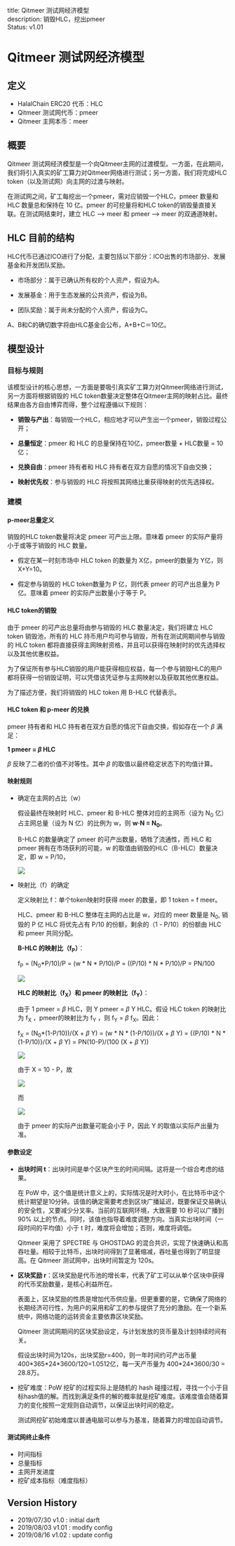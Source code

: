 title: Qitmeer 测试网经济模型   
description: 销毁HLC，挖出pmeer     
Status: v1.01

# Qitmeer 测试网经济模型   

## 定义

- HalalChain ERC20 代币：HLC
- Qitmeer 测试网代币：pmeer
- Qitmeer 主网本币：meer 

## 概要

Qitmeer 测试网经济模型是一个向Qitmeer主网的过渡模型。一方面，在此期间，我们将引入真实的矿工算力对Qitmeer网络进行测试；另一方面，我们将完成HLC token（以及测试网）向主网的过渡与映射。

在测试网之间，矿工每挖出一个pmeer，需对应销毁一个HLC，pmeer 数量和 HLC 数量总和保持在 10 亿。pmeer 的可挖量将和HLC token的销毁量直接关联。在测试网结束时，建立 HLC --> meer 和 pmeer --> meer 的双通道映射。

## HLC 目前的结构

HLC代币已通过ICO进行了分配，主要包括以下部分：ICO出售的市场部分、发展基金和开发团队奖励。

- 市场部分：属于已确认所有权的个人资产，假设为A。

- 发展基金：用于生态发展的公共资产，假设为B。

- 团队奖励：属于尚未分配的个人资产，假设为C。

A、B和C的确切数字将由HLC基金会公布，A+B+C＝10亿。

## 模型设计

### 目标与规则

该模型设计的核心思想，一方面是要吸引真实矿工算力对Qitmeer网络进行测试，另一方面将根据销毁的 HLC token数量决定整体在Qitmeer主网的映射占比。最终结果由各方自由博弈而得，整个过程遵循以下规则：

 - **销毁与产出**：每销毁一个HLC，相应地才可以产生出一个pmeer，销毁过程公开；
 
 - **总量恒定**：pmeer 和 HLC 的总量保持在10亿，pmeer数量 + HLC数量 = 10亿；
 
 - **兑换自由**：pmeer 持有者和 HLC 持有者在双方自愿的情况下自由交换；
 
 - **映射优先权**：参与销毁的 HLC 将按照其网络比重获得映射的优先选择权。
 
### 建模

#### p-meer总量定义

销毁的HLC token数量将决定 pmeer 可产出上限。意味着 pmeer 的实际产量将小于或等于销毁的 HLC 数量。

- 假定在某一时刻市场中 HLC token 的数量为 X亿，pmeer的数量为 Y亿，则 X+Y=10。

- 假定参与销毁的 HLC token数量为 P 亿，则代表 pmeer 的可产出总量为 P 亿。意味着 pmeer 的实际产出数量小于等于 P。


#### HLC token的销毁

由于 pmeer 的可产出总量将由参与销毁的 HLC 数量决定，我们将建立 HLC token 销毁池，所有的 HLC 持币用户均可参与销毁，所有在测试网期间参与销毁的 HLC token 都将直接获得主网映射资格，并且可以获得在映射时的优先选择权以及其他优惠权益。

为了保证所有参与HLC销毁的用户能获得相应权益，每一个参与销毁HLC的用户都将获得一份销毁证明，可以凭借该凭证参与主网映射以及获取其他优惠权益。

为了描述方便，我们将销毁的 HLC token 用 B-HLC 代替表示。

#### HLC token 和 p-meer 的兑换

pmeer 持有者和 HLC 持有者在双方自愿的情况下自由交换，假如存在一个 _β_ 满足：

**1 pmeer = _β_ HLC**

_β_ 反映了二者的价值不对等性。其中 _β_ 的取值以最终稳定状态下的均值计算。 

#### 映射规则

- 确定在主网的占比（w）

  假设最终在映射时 HLC、pmeer 和 B-HLC 整体对应的主网币（设为 N<sub>0</sub> 亿）占主网总量（设为 N 亿）的比例为 w，则 **w·N = N<sub>0</sub>**。
  
  B-HLC 的数量确定了 pmeer 的可产出数量，牺牲了流通性，而 HLC 和 pmeer 拥有在市场获利的可能，w 的取值由销毁的HLC（B-HLC）数量决定，即 w = P/10，
       
  ![](../image/w.png)


- 映射比（f）的确定

  定义映射比 f：单个token映射时获得 meer 的数量，即 1 token = f meer。
  
  HLC、pmeer 和 B-HLC 整体在主网的占比是 w，对应的 meer 数量是 N<sub>0</sub>, 销毁的 P 亿 HLC 将优先占有 P/10 的份额，剩余的（1 - P/10）的份额由 HLC 和 pmeer 共同分配。
  
  **B-HLC 的映射比（f<sub>P</sub>）**：
  
  f<sub>P</sub> = (N<sub>0</sub>*P/10)/P = (w * N * P/10)/P = ((P/10) * N * P/10)/P = PN/100
  
  ![](../image/testnet/f_P.png)
  
  **HLC 的映射比（f<sub>X</sub>）和 pmeer 的映射比（f<sub>Y</sub>）**：
  
  由于 1 pmeer = _β_ HLC，则 Y pmeer = _β_ Y HLC。假设 HLC token 的映射比为 f<sub>X</sub> ，pmeer的映射比为 f<sub>Y</sub> ，则 f<sub>Y</sub> = _β_ f<sub>X</sub>。因此：
  
  f<sub>X</sub> = (N<sub>0</sub>*(1-P/10))/(X + _β_ Y) = (w * N * (1-P/10))/(X + _β_ Y) = {(P/10) * N * (1-P/10)}/(X + _β_ Y) = PN(10-P)/(100 (X + _β_ Y))
  
  ![](../image/testnet/f_X0.png)
  
  由于 X = 10 - P，故
  
  ![](../image/testnet/f_X.png) 
  
  而
  
  ![](../image/testnet/f_Y.png)

  由于 pmeer 的实际产出数量可能会小于 P，因此 Y 的取值以实际产出量为准。

#### 参数设定

- **出块时间 t**：出块时间是单个区块产生的时间间隔。这将是一个综合考虑的结果。

  在 PoW 中，这个值是统计意义上的，实际情况是时大时小，在比特币中这个统计期望是10分钟。该值的确定需要考虑到区块广播延迟，既要保证交易确认的安全性，又要减少分叉率。当前的互联网环境，大致需要 10 秒可以广播到 90% 以上的节点。同时，该值也指导着难度调整方向。当真实出块时间（一段时间的平均值）小于 t 时，难度将会增加；否则，难度将调低。

  Qitmeer 采用了 SPECTRE 与 GHOSTDAG 的混合共识，实现了快速确认和高吞吐量。相较于比特币，出块时间得到了显著缩减，吞吐量也得到了明显提高。在 Qitmeer 测试网中，出块时间暂定为 120s。

- **区块奖励 r**：区块奖励是代币池的增长率，代表了矿工可以从单个区块中获得的代币奖励数量，是核心利益所在。

  表面上，区块奖励的性质是增加代币供应量。但更重要的是，它确保了网络的长期经济可行性，为用户的采用和矿工的参与提供了充分的激励。在一个新系统中，网络功能的运转资金主要依靠区块奖励。

  Qitmeer 测试网期间的区块奖励设定，与计划发放的货币量及计划持续时间有关。

  假设出块时间为120s，出块奖励r=400，则一年时间约可产出币量 400*365\*24\*3600/120=1.0512亿，每一天产币量为 400\*24\*3600/30 = 28.8万。


- 挖矿难度：PoW 挖矿的过程实际上是随机的 hash 碰撞过程，寻找一个小于目标hash值的解。而找到满足条件的解的概率就是挖矿难度。该难度值会随着算力的变化按照一定规则自动调节，以保证出块时间的稳定。

  测试网挖矿初始难度以普通电脑可以参与为基准，随着算力的增加自动调节。

  
#### 测试网终止条件

  - 时间指标
  - 总量指标
  - 主网开发进度
  - 挖矿成本指标（难度指标）  

## Version History

- 2019/07/30  v1.0 : initial darft
- 2019/08/03  v1.01 : modify config
- 2019/08/16  v1.02 : update config
